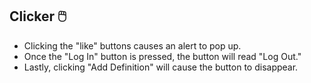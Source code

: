 ## Clicker 🖱️

* Clicking the "like" buttons causes an alert to pop up. 
* Once the "Log In" button is pressed, the button will read "Log Out." 
* Lastly, clicking "Add Definition" will cause the button to disappear.
